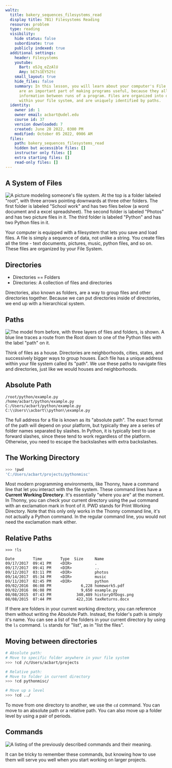 ```yaml
---
waltz:
  title: bakery_sequences_filesystems_read
  display title: 7B1) Filesystems Reading
  resource: problem
  type: reading
  visibility:
    hide status: false
    subordinate: true
    publicly indexed: true
  additional settings:
    header: Filesystems
    youtube:
      Bart: o5Jq_eZzAlU
      Amy: bE7s1EY52tc
    small_layout: true
    hide_files: false
    summary: In this lesson, you will learn about your computer's File System. Files
      are an important part of making programs useful, because they allow us to persist
      information between runs of a program. Files are organized into directories
      within your file system, and are uniquely identified by paths.
  identity:
    owner id: 1
    owner email: acbart@udel.edu
    course id: 37
    version downloaded: 7
    created: June 28 2022, 0300 PM
    modified: October 05 2022, 0906 AM
  files:
    path: bakery_sequences_filesystems_read
    hidden but accessible files: []
    instructor only files: []
    extra starting files: []
    read-only files: []
---
```

## A System of Files

![A picture modeling someone's file system. At the top is a folder labeled "root", with three arrows pointing downwards at three other folders. The first folder is labeled "School work" and has two files below (a word document and a excel spreadsheet). The second folder is labeled "Photos" and has two picture files in it. The third folder is labeled "Python" and has two Python files in it.](bakery_sequences_filesystems_directories.png)

Your computer is equipped with a filesystem that lets you save and load files.
A file is simply a sequence of data, not unlike a string.
You create files all the time - text documents, pictures, music, python files, and so on.
These files are organized by your File System.

## Directories

* Directories == Folders
* Directories: A collection of files and directories

Directories, also known as folders, are a way to group files and other directories together.
Because we can put directories inside of directories, we end up with a hierarchical system.

## Paths

![The model from before, with three layers of files and folders, is shown. A blue line traces a route from the Root down to one of the Python files with the label "path" on it.](bakery_sequences_filesystems_path.png)

Think of files as a house.
Directories are neighborhoods, cities, states, and successively bigger ways to group houses.
Each file has a unique address within your file system called its "path".
We use these paths to navigate files and directories, just like we would houses and neighborhoods.

## Absolute Path

```
/root/python/example.py
/home/acbart/python/example.py
C:/Users/acbart/python/example.py
C:\\Users\\acbart\\python\\example.py
```

The full address for a file is known as its "absolute path".
The exact format of the path will depend on your platform, but typically they are a series of folder names separated by slashes. 
In Python, it is typically best to use forward slashes, since these tend to work regardless of the platform.
Otherwise, you need to escape the backslashes with extra backslashes.

## The Working Directory

```sh
>>> !pwd
'C:/Users/acbart/projects/pythonmisc'
```

Most modern programming environments, like Thonny, have a command line that let you interact with the file system.
These command lines have a **Current Working Directory**.
It's essentially "where you are" at the moment.
In Thonny, you can check your current directory using the `pwd` command with an exclamation mark in front of it.
PWD stands for Print Working Directory.
Note that this only only works in the Thonny command line, it's not actually a Python command.
In the regular command line, you would not need the exclamation mark either.

## Relative Paths

```
>>> !ls

Date        Time        Type  Size     Name
09/17/2017  09:41 PM    <DIR>          .
09/17/2017  09:41 PM    <DIR>          ..
09/12/2017  03:11 PM    <DIR>          photos
09/14/2017  05:34 PM    <DIR>          music
09/11/2017  02:45 PM    <DIR>          python
09/02/2016  06:08 PM             6,228 homework5.pdf
09/02/2016  06:08 PM             9,650 example.py
08/08/2015  07:43 PM           340,489 historyOfDogs.png
08/08/2015  07:44 PM           422,316 taxReturns.docx
```

If there are folders in your current working directory, you can reference them without writing the Absolute Path.
Instead, the folder's path is simply it's name.
You can see a list of the folders in your current directory by using the `ls` command.
`ls` stands for "list", as in "list the files".

## Moving between directories

```sh
# Absolute path:
# Move to specific folder anywhere in your file system
>>> !cd /c/Users/acbart/projects

# Relative path:
# Move to folder in current directory
>>> !cd pythonmisc/

# Move up a level
>>> !cd ../
```

To move from one directory to another, we use the `cd` command.
You can move to an absolute path or a relative path.
You can also move up a folder level by using a pair of periods.

## Commands

![A listing of the previously described commands and their meaning.](bakery_sequences_filesystems_command_table.png)

It can be tricky to remember these commands, but knowing how to use them will serve you well when you start working on larger projects.